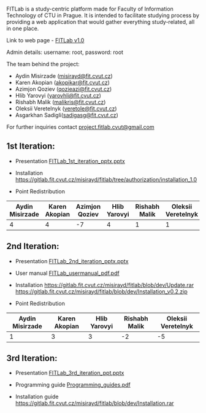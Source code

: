 FITLab is a study-centric platform made for Faculty of Information Technology of CTU in Prague. It is intended to facilitate studying process by providing a web application that would gather everything study-related, all in one place.

Link to web page - [FITLab v1.0](http://flab.azurewebsites.net)

Admin details:
username: root,
password: root

The team behind the project:
*  Aydin Misirzade (misirayd@fit.cvut.cz)
*  Karen Akopian (akopikar@fit.cvut.cz)
*  Azimjon Qoziev (qozieazi@fit.cvut.cz)
*  Hlib Yarovyi (yarovhli@fit.cvut.cz)
*  Rishabh Malik (malikris@fit.cvut.cz)
*  Oleksii Veretelnyk (veretole@fit.cvut.cz)
*  Asgarkhan Sadigli(sadigasg@fit.cvut.cz)

For further inquiries contact project.fitlab.cvut@gmail.com


## 1st Iteration:

* Presentation [FITLab_1st_iteration_pptx.pptx](uploads/bd934754bcb5e05ee45ddce7ae4b8dd6/FITLab_1st_iteration_pptx.pptx)
* Installation https://gitlab.fit.cvut.cz/misirayd/fitlab/tree/authorization/installation_1.0

* Point Redistribution

| Aydin Misirzade | Karen Akopian | Azimjon Qoziev | Hlib Yarovyi | Rishabh Malik | Oleksii Veretelnyk | Asgarkhan Sadigli |
| ------- | ------- | ------- | ------- | ------- | ------- | ------- |
| 4 | 4 | -7 | 4 | 1 | 1 | -7 | 


## 2nd Iteration:

* Presentation [FITLab_2nd_iteration_pptx.pptx](uploads/5aa2ee9502eb0c91dd43614bcfd59f91/FITLab_2nd_iteration_pptx.pptx)

* User manual [FITLab_usermanual_pdf.pdf](uploads/90a162082b8455770ea039fea8d693b0/FITLab_usermanual_pdf.pdf)

* Installation https://gitlab.fit.cvut.cz/misirayd/fitlab/blob/dev/Update.rar https://gitlab.fit.cvut.cz/misirayd/fitlab/blob/dev/Installation_v0.2.zip

* Point Redistribution

| Aydin Misirzade | Karen Akopian |  Hlib Yarovyi | Rishabh Malik | Oleksii Veretelnyk  |
| ------- | ------- | ------- | ------- | ------- |
| 1 | 3 | 3 | -2 | -5 | 

## 3rd Iteration:

* Presentation [FITLab_3rd_iteration_ppt.pptx](uploads/ff647171fa7de76c1c3d77613b4ca652/FITLab_3rd_iteration_ppt.pptx)

* Programming guide [Programming_guides.pdf](uploads/754b68172c089d6e6357bfd0842425e6/Programming_guides.pdf)

* Installation guide https://gitlab.fit.cvut.cz/misirayd/fitlab/blob/dev/Installation.rar
